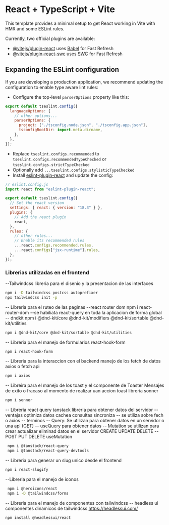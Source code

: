 # React + TypeScript + Vite

This template provides a minimal setup to get React working in Vite with HMR and some ESLint rules.

Currently, two official plugins are available:

- [@vitejs/plugin-react](https://github.com/vitejs/vite-plugin-react/blob/main/packages/plugin-react/README.md) uses [Babel](https://babeljs.io/) for Fast Refresh
- [@vitejs/plugin-react-swc](https://github.com/vitejs/vite-plugin-react-swc) uses [SWC](https://swc.rs/) for Fast Refresh

## Expanding the ESLint configuration

If you are developing a production application, we recommend updating the configuration to enable type aware lint rules:

- Configure the top-level `parserOptions` property like this:

```js
export default tseslint.config({
  languageOptions: {
    // other options...
    parserOptions: {
      project: ["./tsconfig.node.json", "./tsconfig.app.json"],
      tsconfigRootDir: import.meta.dirname,
    },
  },
});
```

- Replace `tseslint.configs.recommended` to `tseslint.configs.recommendedTypeChecked` or `tseslint.configs.strictTypeChecked`
- Optionally add `...tseslint.configs.stylisticTypeChecked`
- Install [eslint-plugin-react](https://github.com/jsx-eslint/eslint-plugin-react) and update the config:

```js
// eslint.config.js
import react from "eslint-plugin-react";

export default tseslint.config({
  // Set the react version
  settings: { react: { version: "18.3" } },
  plugins: {
    // Add the react plugin
    react,
  },
  rules: {
    // other rules...
    // Enable its recommended rules
    ...react.configs.recommended.rules,
    ...react.configs["jsx-runtime"].rules,
  },
});
```

### Librerias utilizadas en el frontend

--Tailwindcss libreria para el disenio y la presentacion de las interfaces

```bash
npm i -D tailwindcss postcss autoprefixer
npx tailwindcss init -p
```

-- Libreria para el ruteo de las paginas
--react router dom npm i react-router-dom
--se habiliata react-query en toda la aplicacion de forma global
-- dndkit npm i @dnd-kit/core @dnd-kit/modifiers @dnd-kit/sortable @dnd-kit/utilities

```bash
npm i @dnd-kit/core @dnd-kit/sortable @dnd-kit/utilities
```

-- Libreria para el manejo de formularios react-hook-form

```bash
npm i react-hook-form
```

-- Libreria para la interaccion con el backend manejo de los fetch de datos axios o fetch api

```bash
npm i axios
```

-- Libreira para el manejo de los toast y el componente de Toaster Mensajes de exito o fracaso al momento de realizar uan accion toast libreria sonner

```bash
npm i sonner
```

-- Libreria react query tanstack libreria para obtener datos del servidor
-- ventajas optimiza datos cachea consultas sincroniza
-- se utiliza sobre fech o axios
-- terminos
-- Query: Se utilizan para obtener datos en un servidor o una api (GET)
-- useQuery para obtener datos
-- Mutation se utilizan para crear actualizar eliminad datos en el servidor CREATE UPDATE DELETE
-- POST PUT DELETE useMutation

```bash
 npm i @tanstack/react-query
 npm i @tanstack/react-query-devtools
```

-- Libreria para generar un slug unico desde el frontend

```bash
npm i react-slugify
```

--Libreria para el manejo de iconos

```bash
 npm i @heroicons/react
 npm i -D @tailwindcss/forms
```

-- Libreria para el manejo de componentes con tailwindcss
-- headless ui componentes dinamicos de tailwindcss https://headlessui.com/

```bash
npm install @headlessui/react
```

```libreria para el  drag and drop

```
